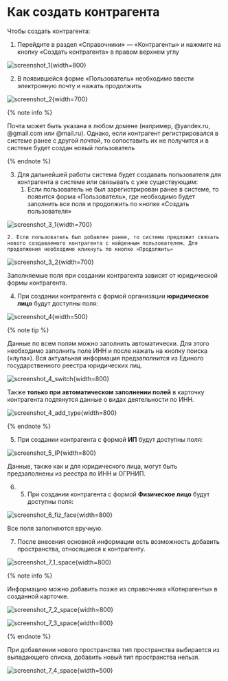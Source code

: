 # Как создать контрагента

Чтобы создать контрагента:
1. Перейдите в раздел «Справочники» — «Контрагенты» и нажмите на кнопку «Создать контрагента» в правом верхнем углу

![screenshot_1](_images/_screenshot_1_step_1.png){width=800}

2. В появившейся форме «Пользователь» необходимо ввести электронную почту и нажать продолжить

![screenshot_2](_images/_step_2.png){width=700}

{% note info %}

Почта может быть указана в любом домене (например, @yandex.ru, @gmail.com или @mail.ru). Однако, если  контрагент регистрировался в системе ранее с другой почтой, то сопоставить их не получится и в системе будет создан новый пользователь 

{% endnote %}

3. Для дальнейшей работы система будет создавать пользователя для контрагента в системе или связывать с уже существующим:
    1. Если пользователь не был зарегистрирован ранее в системе, то появится форма «Пользователь», где необходимо будет заполнить все поля и продолжить по кнопке «Создать пользователя»
    
![screenshot_3_1](_images/_screenshot_step_3.png){width=700}

    2. Если пользователь был добавлен ранее, то система предложит связать нового создаваемого контрагента с найденным пользователем. Для продолжения необходимо кликнуть по кнопке «Продолжить»
    
![screenshot_3_2](_images/_screenshot_step_3_2.png){width=700}

Заполняемые поля при создании контрагента зависят от юридической формы контрагента.

4. При создании контрагента с формой организации **юридическое лицо** будут доступны поля:

![screenshot_4](_images/_screen_4_legal_entity.png){width=500}

{% note tip %}

Данные по всем полям можно заполнить автоматически. Для этого необходимо заполнить поле ИНН и после нажать на кнопку поиска («лупа»). Вся актуальная информация предзаполнится из Единого государственного реестра юридических лиц.

![screenshot_4_switch](_images/_screen_step_4_switch.png){width=800}

Также **только при автоматическом заполнении полей** в карточку контрагента подтянутся данные о видах деятельности по ИНН.

![screenshot_4_add_type](_images/_screen_4_add_type_of_craft.png){width=800}

{% endnote %}

5. При создании контрагента с формой **ИП** будут доступны поля:

![screenshot_5_IP](_images/_screen_5_IP_add.png){width=800}

Данные, также как и для юридического лица, могут быть предзаполнены из реестра по ИНН и ОГРНИП.

6. 5. При создании контрагента с формой **Физическое лицо** будут доступны поля:

![screenshot_6_fiz_face](_images/_screen_fiz_face.png){width=800}

Все поля заполняются вручную.

7. После внесения основной информации есть возможность добавить пространства, относящиеся к контрагенту.

![screenshot_7_1_space](_images/_screen_step_7_new_space_add.png){width=800}


{% note info %}

Информацию можно добавить позже из справочника «Котнрагенты» в созданной карточке.

![screenshot_7_2_space](_images/_screen_7_3_dop_space.png){width=800}

![screenshot_7_3_space](_images/_screen_7_4_dop_space.png){width=800}

{% endnote %}

При добавлении нового пространства тип пространства выбирается из выпадающего списка, добавить новый тип пространства нельзя.

![screenshot_7_4_space](_images/_screen_7_vyp_spisok.png){width=500}






